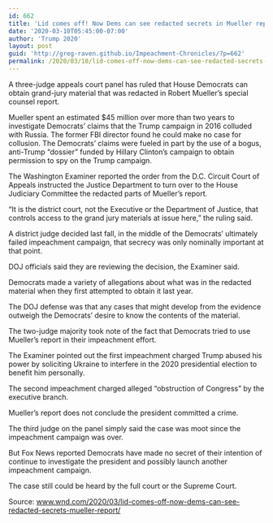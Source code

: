 ```yaml
---
id: 662
title: 'Lid comes off! Now Dems can see redacted secrets in Mueller report'
date: '2020-03-10T05:45:00-07:00'
author: 'Trump 2020'
layout: post
guid: 'http://greg-raven.github.io/Impeachment-Chronicles/?p=662'
permalink: /2020/03/10/lid-comes-off-now-dems-can-see-redacted-secrets-in-mueller-report/
---
```


A three-judge appeals court panel has ruled that House Democrats can obtain grand-jury material that was redacted in Robert Mueller’s special counsel report.

Mueller spent an estimated $45 million over more than two years to investigate Democrats’ claims that the Trump campaign in 2016 colluded with Russia. The former FBI director found he could make no case for collusion. The Democrats’ claims were fueled in part by the use of a bogus, anti-Trump “dossier” funded by Hillary Clinton’s campaign to obtain permission to spy on the Trump campaign.

The Washington Examiner reported the order from the D.C. Circuit Court of Appeals instructed the Justice Department to turn over to the House Judiciary Committee the redacted parts of Mueller’s report.

“It is the district court, not the Executive or the Department of Justice, that controls access to the grand jury materials at issue here,” the ruling said.

A district judge decided last fall, in the middle of the Democrats’ ultimately failed impeachment campaign, that secrecy was only nominally important at that point.

DOJ officials said they are reviewing the decision, the Examiner said.

Democrats made a variety of allegations about what was in the redacted material when they first attempted to obtain it last year.

The DOJ defense was that any cases that might develop from the evidence outweigh the Democrats’ desire to know the contents of the material.

The two-judge majority took note of the fact that Democrats tried to use Mueller’s report in their impeachment effort.

The Examiner pointed out the first impeachment charged Trump abused his power by soliciting Ukraine to interfere in the 2020 presidential election to benefit him personally.

The second impeachment charged alleged “obstruction of Congress” by the executive branch.

Mueller’s report does not conclude the president committed a crime.

The third judge on the panel simply said the case was moot since the impeachment campaign was over.

But Fox News reported Democrats have made no secret of their intention of continue to investigate the president and possibly launch another impeachment campaign.

The case still could be heard by the full court or the Supreme Court.

Source: www.wnd.com/2020/03/lid-comes-off-now-dems-can-see-redacted-secrets-mueller-report/
